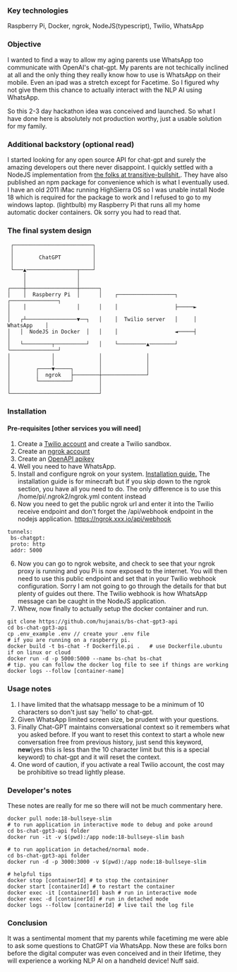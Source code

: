### Key technologies

Raspberry Pi, Docker, ngrok, NodeJS(typescript), Twilio, WhatsApp

### Objective

I wanted to find a way to allow my aging parents use WhatsApp too communicate with OpenAI's chat-gpt. My parents are not techically inclined at all and the only thing they really know how to use is WhatsApp on their mobile. Even an ipad was a stretch except for Facetime. So I figured why not give them this chance to actually interact with the NLP AI using WhatsApp.

So this 2-3 day hackathon idea was conceived and launched. So what I have done here is absolutely not production worthy, just a usable solution for my family.

### Additional backstory (optional read)

I started looking for any open source API for chat-gpt and surely the amazing developers out there never disappoint. I quickly settled with a NodeJS implementation from [the folks at transitive-bullshit.](https://github.com/transitive-bullshit/chatgpt-api). They have also published an npm package for convenience which is what I eventually used.
I have an old 2011 iMac running HighSierra OS so I was unable install Node 18 which is required for the package to work and I refused to go to my windows laptop. (lightbulb) my Raspberry Pi that runs all my home automatic docker containers. Ok sorry you had to read that.

### The final system design

```
 ┌─────────────────────────┐
 │                         │
 │        ChatGPT          │
 │                         │
 └───▲────────────────┬────┘
     │                │
     │                │
┌────┼────────────────┼──────┐
│    │  Raspberry Pi  │      │    ┌──────────────────┐     ┌───────────────┐
│    │                │      │    │                  ├─────►               │
│   ┌┴────────────────▼──┐   │    │  Twilio server   │     │   WhatsApp    │
│   │  NodeJS in Docker  │   │    │                  ◄─────┤               │
│   └─────────┬──────────┘   │    └─────────▲────────┘     └───────────────┘
│             │              │              │
│             │              │              │
│        ┌────▼─────┐        │              │
│        │  ngrok   ├────────┼──────────────┘
│        └──────────┘        │
│                            │
└────────────────────────────┘
```

### Installation

#### Pre-requisites [other services you will need]

1.  Create a [Twilio account](https://www.twilio.com/) and create a Twilio sandbox.
2.  Create an [ngrok account](https://ngrok.com/)
3.  Create an [OpenAPI apikey](https://platform.openai.com/overview)
4.  Well you need to have WhatsApp.
5.  Install and configure ngrok on your system. [Installation guide.](https://littlebigtech.net/posts/raspberry-pi-4-minecraft-server-no-port-forwarding/) The installation guide is for minecraft but if you skip down to the ngrok section, you have all you need to do. The only difference is to use this /home/pi/.ngrok2/ngrok.yml content instead
6.  Now you need to get the public ngrok url and enter it into the Twilio receive endpoint and don't forget the /api/webhook endpoint in the nodejs application. https://ngrok.xxx.io/api/webhook

```
tunnels:
 bs-chatgpt:
 proto: http
 addr: 5000
```

6. Now you can go to ngrok website, and check to see that your ngrok proxy is running and you Pi is now exposed to the internet. You will then need to use this public endpoint and set that in your Twilio webhook configuration. Sorry I am not going to go through the details for that but plenty of guides out there. The Twilio webhook is how WhatsApp message can be caught in the NodeJS application.
7. Whew, now finally to actually setup the docker container and run.

```
git clone https://github.com/hujanais/bs-chat-gpt3-api
cd bs-chat-gpt3-api
cp .env_example .env // create your .env file
# if you are running on a raspberry pi.
docker build -t bs-chat -f Dockerfile.pi .   # use Dockerfile.ubuntu if on linux or cloud
docker run -d -p 5000:5000 --name bs-chat bs-chat
# tip. you can follow the docker log file to see if things are working
docker logs --follow [container-name]
```

### Usage notes

1. I have limited that the whatsapp message to be a minimum of 10 characters so don't just say 'hello' to chat-gpt.
2. Given WhatsApp limited screen size, be prudent with your questions.
3. Finally Chat-GPT maintains conversational context so it remembers what you asked before. If you want to reset this context to start a whole new conversation free from previous history, just send this keyword, **new**(yes this is less than the 10 character limit but this is a special keyword) to chat-gpt and it will reset the context.
4. One word of caution, if you activate a real Twilio account, the cost may be prohibitive so tread lightly please.

### Developer's notes

These notes are really for me so there will not be much commentary here.

```
docker pull node:18-bullseye-slim
# to run application in interactive mode to debug and poke around
cd bs-chat-gpt3-api folder
docker run -it -v $(pwd):/app node:18-bullseye-slim bash

# to run application in detached/normal mode.
cd bs-chat-gpt3-api folder
docker run -d -p 3000:3000 -v $(pwd):/app node:18-bullseye-slim

# helpful tips
docker stop [containerId] # to stop the containiner
docker start [containerId] # to restart the container
docker exec -it [containerId] bash # run in interactive mode
docker exec -d [containerId] # run in detached mode
docker logs --follow [containerId] # live tail the log file
```

### Conclusion

It was a sentimental moment that my parents while facetiming me were able to ask some questions to ChatGPT via WhatsApp. Now these are folks born before the digital computer was even conceived and in their lifetime, they will experience a working NLP AI on a handheld device! Nuff said.
